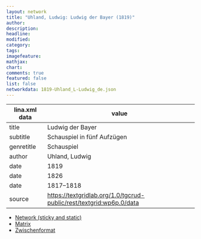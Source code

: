 ```yaml
---
layout: network
title: "Uhland, Ludwig: Ludwig der Bayer (1819)"
author:
description:
headline:
modified:
category:
tags:
imagefeature: 
mathjax: 
chart: 
comments: true
featured: false
list: false
networkdata: 1819-Uhland_L-Ludwig_de.json
---
```

lina.xml data  | value
------------- | -------------
title|Ludwig der Bayer
subtitle|Schauspiel in fünf Aufzügen
genretitle|Schauspiel
author|Uhland, Ludwig
date|1819
date|1826
date|1817–1818
source|https://textgridlab.org/1.0/tgcrud-public/rest/textgrid:wp6p.0/data


* [Network (sticky and static)](/network279)
* [Matrix](/matrix279)
* [Zwischenformat](/lina279 )
